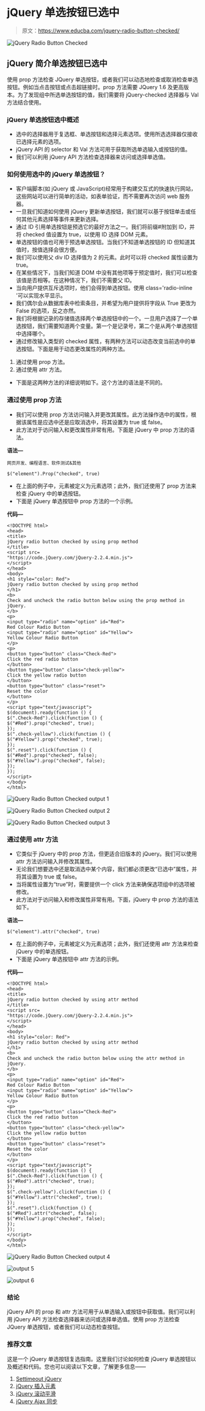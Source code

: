 # jQuery 单选按钮已选中

> 原文：<https://www.educba.com/jquery-radio-button-checked/>

![jQuery Radio Button Checked](img/215653da1a31d2ef6df92cdeff69b21b.png)



## jQuery 简介单选按钮已选中

使用 prop 方法检查 JQuery 单选按钮，或者我们可以动态地检查或取消检查单选按钮。例如当点击按钮或点击超链接时。prop 方法需要 JQuery 1.6 及更高版本。为了发现组中所选单选按钮的值，我们需要将 jQuery-checked 选择器与 Val 方法结合使用。

### jQuery 单选按钮选中概述

*   选中的选择器用于复选框、单选按钮和选择元素选项。使用所选选择器仅接收已选择元素的选项。
*   jQuery API 的 selector 和 Val 方法可用于获取所选单选输入或按钮的值。
*   我们可以利用 jQuery API 方法检查选择器来访问或选择单选值。

### 如何使用选中的 jQuery 单选按钮？

*   客户端脚本(如 jQuery 或 JavaScript)经常用于构建交互式的快速执行网站，这些网站可以进行简单的活动，如表单验证，而不需要再次访问 web 服务器。
*   一旦我们知道如何使用 jQuery 更新单选按钮，我们就可以基于按钮单击或任何其他元素选择等事件来更新选择。
*   通过 ID 引用单选按钮是预选它的最好方法之一。我们将前缀#附加到 ID，并将 checked 值设置为 true，以使用 ID 选择 DOM 元素。
*   单选按钮的值也可用于预选单选按钮。当我们不知道单选按钮的 ID 但知道其值时，按值选择会很方便。
*   我们可以使用父 div ID 选择值为 2 的元素。此时可以将 checked 属性设置为 true。
*   在某些情况下，当我们知道 DOM 中没有其他项等于预定值时，我们可以检查该值是否相等。在这种情况下，我们不需要父 ID。
*   当向用户提供互斥选项时，他们会得到单选按钮。使用 class='radio-inline '可以实现水平显示。
*   我们偶尔会从数据库表中检索条目，并希望为用户提供将字段从 True 更改为 False 的选项，反之亦然。
*   我们将根据记录的存储值选择两个单选按钮中的一个。一旦用户选择了一个单选按钮，我们需要知道两个变量。第一个是记录号，第二个是从两个单选按钮中选择哪个。
*   通过修改输入类型的 checked 属性，有两种方法可以动态改变当前选中的单选按钮。下面是用于动态更改属性的两种方法。

1.  通过使用 prop 方法。
2.  通过使用 attr 方法。

*   下面是这两种方法的详细说明如下。这个方法的语法是不同的。

### 通过使用 prop 方法

*   我们可以使用 prop 方法访问输入并更改其属性。此方法操作选中的属性，根据该属性是应选中还是应取消选中，将其设置为 true 或 false。
*   此方法对于访问输入和更改属性非常有用。下面是 jQuery 中 prop 方法的语法。

**语法—**

<small>网页开发、编程语言、软件测试&其他</small>

```
$("element").Prop("checked", true)
```

*   在上面的例子中，元素被定义为元素选项；此外，我们还使用了 prop 方法来检查 jQuery 中的单选按钮。
*   下面是 jQuery 单选按钮中 prop 方法的一个示例。

**代码—**

```
<!DOCTYPE html>
<head>
<title>
jQuery radio button checked by using prop method
</title>
<script src=
"https://code.jQuery.com/jQuery-2.2.4.min.js">
</script>
</head>
<body>
<h1 style="color: Red">
jQuery radio button checked by using prop method
</h1>
<b>
Check and uncheck the radio button below using the prop method in jQuery.
</b>
<p>
<input type="radio" name="option" id="Red">
Red Colour Radio Button
<input type="radio" name="option" id="Yellow">
Yellow Colour Radio Button
</p>
<p>
<button type="button" class="Check-Red">
Click the red radio button
</button>
<button type="button" class="check-yellow">
Click the yellow radio button
</button>
<button type="button" class="reset">
Reset the color
</button>
</p>
<script type="text/javascript">
$(document).ready(function () {
$(".Check-Red").click(function () {
$("#Red").prop("checked", true);
});
$(".check-yellow").click(function () {
$("#Yellow").prop("checked", true);
});
$(".reset").click(function () {
$("#Red").prop("checked", false);
$("#Yellow").prop("checked", false);
});
});
</script>
</body>
</html>
```

![jQuery Radio Button Checked output 1](img/196efa431321de2036250fdeea8a6d98.png)



![jQuery Radio Button Checked output 2](img/58e34b3a81ad6dbbaef964fe9c000a29.png)



![jQuery Radio Button Checked output 3](img/ad035d1aa9f9fe6029a9abb9db3b076a.png)



### 通过使用 attr 方法

*   它类似于 jQuery 中的 prop 方法，但更适合旧版本的 jQuery。我们可以使用 attr 方法访问输入并修改其属性。
*   无论我们想要选中还是取消选中某个内容，我们都必须更改“已选中”属性，并将其设置为 true 或 false。
*   当将属性设置为“true”时，需要提供一个 click 方法来确保选项组中的选项被修改。
*   此方法对于访问输入和修改属性非常有用。下面，jQuery 中 prop 方法的语法如下。

**语法—**

```
$("element").attr("checked", true)
```

*   在上面的例子中，元素被定义为元素选项；此外，我们还使用 attr 方法来检查 jQuery 中的单选按钮。
*   下面是 jQuery 单选按钮中 attr 方法的示例。

**代码—**

```
<!DOCTYPE html>
<head>
<title>
jQuery radio button checked by using attr method
</title>
<script src=
"https://code.jQuery.com/jQuery-2.2.4.min.js">
</script>
</head>
<body>
<h1 style="color: Red">
jQuery radio button checked by using attr method
</h1>
<b>
Check and uncheck the radio button below using the attr method in jQuery.
</b>
<p>
<input type="radio" name="option" id="Red">
Red Colour Radio Button
<input type="radio" name="option" id="Yellow">
Yellow Colour Radio Button
</p>
<p>
<button type="button" class="Check-Red">
Click the red radio button
</button>
<button type="button" class="check-yellow">
Click the yellow radio button
</button>
<button type="button" class="reset">
Reset the color
</button>
</p>
<script type="text/javascript">
$(document).ready(function () {
$(".Check-Red").click(function () {
$("#Red").attr("checked", true);
});
$(".check-yellow").click(function () {
$("#Yellow").attr("checked", true);
});
$(".reset").click(function () {
$("#Red").attr("checked", false);
$("#Yellow").prop("checked", false);
});
});
</script>
</body>
</html>
```

![jQuery Radio Button Checked output 4](img/27c83af273c6213ab00a1ce592038757.png)



![output 5](img/d1873b6b4bee227a760994d6790cc008.png)



![output 6](img/165e6a7077842f3289f2fd3bc98b2b39.png)



### 结论

jQuery API 的 prop 和 attr 方法可用于从单选输入或按钮中获取值。我们可以利用 jQuery API 方法检查选择器来访问或选择单选值。使用 prop 方法检查 JQuery 单选按钮，或者我们可以动态检查按钮。

### 推荐文章

这是一个 jQuery 单选按钮复选指南。这里我们讨论如何检查 jQuery 单选按钮以及概述和代码。您也可以阅读以下文章，了解更多信息——

1.  [Settimeout jQuery](https://www.educba.com/settimeout-jquery/)
2.  [jQuery 插入元素](https://www.educba.com/jquery-insert-element/)
3.  [jQuery 滚动平滑](https://www.educba.com/jquery-scroll-smooth/)
4.  [jQuery Ajax 同步](https://www.educba.com/jquery-ajax-synchronous/)





